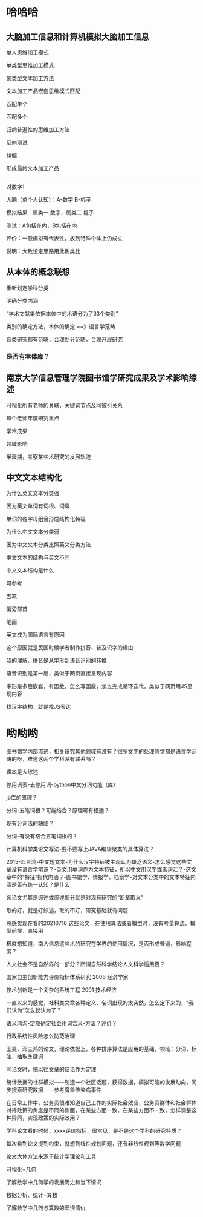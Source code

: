 # 哈哈哈

## 大脑加工信息和计算机模拟大脑加工信息

单人思维加工模式

单类型思维加工模式

某类型文本加工方法

文本加工产品嵌套思维模式匹配

匹配单个

匹配多个

归纳普遍性的思维加工方法

反向测试

纠偏

形成最终文本加工产品

------

对数字1

人脑（单个人认知）：A-数字 B-棍子

模拟结果：属类一 数字，属类二 棍子

测试：A包括在内，B包括在内

评价：一般模拟有代表性，放到特殊个体上仍成立

说明：大致设定思路用此例类比

## 从本体的概念联想

重新划定学科分类

明确分类内涵

“学术文献集依据本体中的术语分为了33个类别”

类别的确定方法，本体的确定 ==》语言学范畴

各类研究都有范畴，合理划分范畴，合理开展研究

### 是否有本体库？

## 南京大学信息管理学院图书馆学研究成果及学术影响综述

可视化所有老师的关联，关键词节点及同被引关系

每个老师年度研究重点

学术成果

领域影响

半衰期，考察某些术研究的发展轨迹

## 中文文本结构化

为什么英文文本分类强

因为英文单词有词根、词缀

单词的各字母组合形成结构化特征

为什么中文文本分类弱

因为中文文本分类比照英文分类方法

中文文本的结构与英文不同

中文文本结构是什么

可参考

五笔

偏旁部首

笔画



英文成为国际语言有原因

这个原因就是民国时候学者制作拼音、普及识字的缘由

我的理解，拼音是从字形到语音识别的转换

语音识别是第一层，类似于网页直接呈现内容

字形是多层嵌套，有函数，怎么写函数，怎么完成循环迭代，类似于网页用JS呈现内容

找汉字结构，就是找JS表达



# 哟哟哟

图书馆学内部流通，相关研究其他领域有没有？很多文字的处理感觉都是语言学范畴的呀，难道这两个学科没有联系吗？



课本是大综述



停用词表-去停用词-python中文分词功能（库）



jb库的原理？



分词-五笔词根？可能结合？原理可有相通？



现有分词法的缺陷？



分词-有没有结合五笔词根的？



计算机科学类论文写法-要不要写上JAVA编辑聚类的具体算法？



2015-邓三鸿-中文短文本-为什么汉字特征被主观认为缺乏语义-怎么感觉这些文章没有语言学常识？-英文用单词作为文本特征，所以中文用汉字或者词汇？-这文章中的“特征”指代内涵？-图书馆学、情报学、档案学-对文本分类中的文本特征内涵是否有统一认知？是什么



各论文尤其是综述或综述部分就是对现有研究的“断章取义”

取的好，就是好综述，取的不好，研究基础就有问题



总感觉现在看的20210716 这些论文，在使用算法或者模型时，没有考量算法、模型前提，直接用



极度想知道，南大信息这些术的研究在学界的使用情况，是否形成普遍，影响程度？



人文社会不是自然界的一部分？所谓自然科学结论人文科学适用否？



国家自主创新能力评价指标体系研究 2006 经济学家



技术创新是一个复杂的系统工程 2001 技术经济



一直以来的感觉，社科类文章各种定义、名词出现的太突然，怎么定下来的，“我们认为”怎么就认为了？



语义鸿沟-定期确定社会用词含义-方法？评价？



行政系统性风险怎么防范治理



王昊、邓三鸿的论文，理论依据上，各种排序算法是应用的基础，领域：分词，标注，抽取关键词



写论文时，把以往文章的结论作为定理



统计数据的社群模拟——制造一个社区话题，获得数据，模拟可能的发展动向，同步搜索研究数据——参考魔兽传染病事件



在日常工作中，公务员很难知道自己工作的实际社会效应，公务员群体和社会群体对待政策的角度是不同的侧面，在某些方面一致，在某些方面不一致，怎样调整这种异同，实现政策的实际效用？



学科论文看的时候，xxxx评价指标，很常见，是不是这个学科的研究特质？



每次看到论文提到约束，就想到线性规划问题，还有非线性规划等数学问题



论文大体方法来源于统计学理论和工具



可视化=几何

了解数学中几何学的发展历史和当下情况



数据分析、统计=算数

了解数学中几何与算数的爱恨情仇

